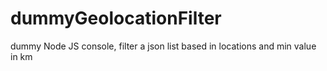 # dummyGeolocationFilter
dummy Node JS console, filter a json list based in locations and min value in km
